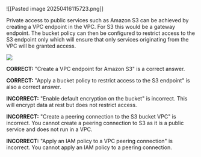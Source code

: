 ![[Pasted image 20250416115723.png]]


Private access to public services such as Amazon S3 can be achieved by creating a VPC endpoint in the VPC. For S3 this would be a gateway endpoint. The bucket policy can then be configured to restrict access to the S3 endpoint only which will ensure that only services originating from the VPC will be granted access.

![](https://img-c.udemycdn.com/redactor/raw/test_question_description/2021-02-25_12-15-18-8ca86e9211911c46e6ebba4877ad1dca.jpg)

**CORRECT:** "Create a VPC endpoint for Amazon S3" is a correct answer.

**CORRECT:** "Apply a bucket policy to restrict access to the S3 endpoint" is also a correct answer.

**INCORRECT:** "Enable default encryption on the bucket" is incorrect. This will encrypt data at rest but does not restrict access.

**INCORRECT:** "Create a peering connection to the S3 bucket VPC" is incorrect. You cannot create a peering connection to S3 as it is a public service and does not run in a VPC.

**INCORRECT:** "Apply an IAM policy to a VPC peering connection" is incorrect. You cannot apply an IAM policy to a peering connection.


	